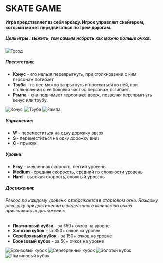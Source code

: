 # SKATE GAME
  
#### Игра представляет из себя аркаду. Игрок управляет скейтером, который может передвигаться по трем дорогам.   
##### **Цель игры** : выжить, тем самым набрать как можно больше очков.
<image src="/data/city.png" alt="Город">
  
##### Препятствия:
* **Конус** - его нельзя перепрыгнуть, при столкновении с ним персонаж погибает.
* **Труба** - на нее можно запрыгнуть и проехаться по ней, при столкновении с ее боковой частью персонаж погибает.
* **Рампа** - она поднимает персонажа вверх, позволяя перепрыгнуть конус или трубу.
   
<image src="/data/cone.png" alt="Конус"> <image src="/data/obstacle.png" alt="Труба"> <image src="/data/ramp.png" alt="Рампа">

#####  Управление:
* **W** - переместиться на одну дорожку вверх
* **S** - переместиться на одну дорожку вниз
* **С** - прыжок
##### Уровни:
* **Easy** - медленная скорость, легкий уровень
* **Medium** - средняя скороксть, средний по сложности уровень
* **Hard** - высокая скорость, сложный уровень
##### Достижения:
###### Рекорд по каждому уровеню отображается в стартовом окне. Rаждому рекордку при достижении определенного количества очков присваивается достижение:
* **Платиновый кубок** - за 650+ очков на уровне
* **Золотой кубок** - за 350+ очков на уровне
* **Серебрянный кубок** - за 150+ очков на уровне
* **Бронзовый кубок** - за 50+ очков на уровне

<image src="/data/achive2.png" alt="Бронзовый кубок">  <image src="/data/achive3.png" alt="Серебрянный кубок">  <image src="/data/achive4.png" alt="Золотой кубок"> 
<image src="/data/achive5.png" alt="Платиновый кубок">
